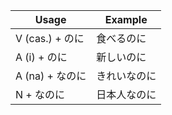 |Usage|Example|
|-|-|
|V (cas.) + のに|食べるのに|
|A (i) + のに|新しいのに|
|A (na) + なのに|きれいなのに|
|N + なのに|日本人なのに|